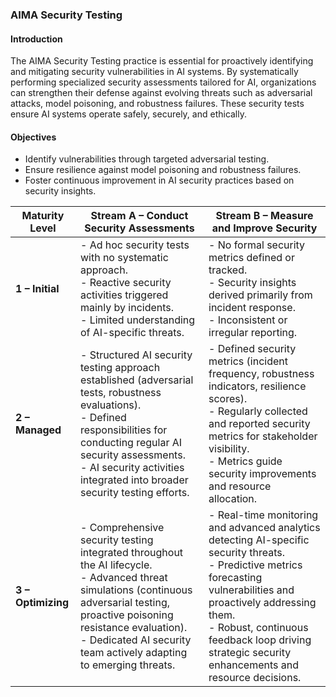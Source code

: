 ### AIMA Security Testing

#### Introduction

The AIMA Security Testing practice is essential for proactively identifying and mitigating security vulnerabilities in AI systems. By systematically performing specialized security assessments tailored for AI, organizations can strengthen their defense against evolving threats such as adversarial attacks, model poisoning, and robustness failures. These security tests ensure AI systems operate safely, securely, and ethically.

#### Objectives

- Identify vulnerabilities through targeted adversarial testing.
- Ensure resilience against model poisoning and robustness failures.
- Foster continuous improvement in AI security practices based on security insights.

| Maturity Level | Stream A – Conduct Security Assessments | Stream B – Measure and Improve Security |
|----------------|---------------------------------------|-----------------------------------------|
| **1 – Initial** | - Ad hoc security tests with no systematic approach.<br>- Reactive security activities triggered mainly by incidents.<br>- Limited understanding of AI-specific threats. | - No formal security metrics defined or tracked.<br>- Security insights derived primarily from incident response.<br>- Inconsistent or irregular reporting. |
| **2 – Managed** | - Structured AI security testing approach established (adversarial tests, robustness evaluations).<br>- Defined responsibilities for conducting regular AI security assessments.<br>- AI security activities integrated into broader security testing efforts. | - Defined security metrics (incident frequency, robustness indicators, resilience scores).<br>- Regularly collected and reported security metrics for stakeholder visibility.<br>- Metrics guide security improvements and resource allocation. |
| **3 – Optimizing** | - Comprehensive security testing integrated throughout the AI lifecycle.<br>- Advanced threat simulations (continuous adversarial testing, proactive poisoning resistance evaluation).<br>- Dedicated AI security team actively adapting to emerging threats. | - Real-time monitoring and advanced analytics detecting AI-specific security threats.<br>- Predictive metrics forecasting vulnerabilities and proactively addressing them.<br>- Robust, continuous feedback loop driving strategic security enhancements and resource decisions. |

